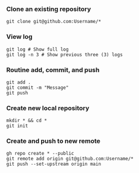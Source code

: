 ### Clone an existing repository
```
git clone git@github.com:Username/*
```

### View log
```
git log # Show full log
git log -n 3 # Show previous three (3) logs
```

### Routine add, commit, and push
```
git add .
git commit -m "Message"
git push

```
### Create new local repository
```
mkdir * && cd *
git init
```

### Create and push to new remote
```
gh repo create * --public
git remote add origin git@github.com:Username/*
git push --set-upstream origin main
```
